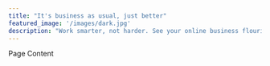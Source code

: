 ```yaml
---
title: "It's business as usual, just better"
featured_image: '/images/dark.jpg'
description: "Work smarter, not harder. See your online business flourish as you run your inventory control, order management and shipping right from your existing ERP or accounting system."
---
```

Page Content

